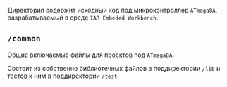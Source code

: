 Директория содержит исходный код под микроконтроллер `ATmega8A`, разрабатываемый в среде `IAR Embeded Workbench`.

## `/common`

Общие включаемые файлы для проектов под `ATmega8A`.

Состоит из собственно библиотечных файлов в поддиректории `/lib` и тестов к ним в поддиректории `/test`.